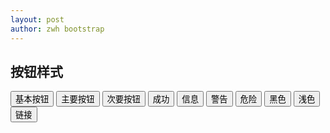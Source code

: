 ```yaml
---
layout: post
author: zwh bootstrap
---
```


<html>
<head>
  <title>Bootstrap5 实例</title>
  <meta charset="utf-8">
  <meta name="viewport" content="width=device-width, initial-scale=1">
  <link href="https://cdn.staticfile.net/twitter-bootstrap/5.1.1/css/bootstrap.min.css" rel="stylesheet">
  <script src="https://cdn.staticfile.net/twitter-bootstrap/5.1.1/js/bootstrap.bundle.min.js"></script>
</head>
<body>

<div class="container mt-3">
  <h2>按钮样式</h2>
  <button type="button" class="btn">基本按钮</button>
  <button type="button" class="btn btn-primary">主要按钮</button>
  <button type="button" class="btn btn-secondary">次要按钮</button>
  <button type="button" class="btn btn-success">成功</button>
  <button type="button" class="btn btn-info">信息</button>
  <button type="button" class="btn btn-warning">警告</button>
  <button type="button" class="btn btn-danger">危险</button>
  <button type="button" class="btn btn-dark">黑色</button>
  <button type="button" class="btn btn-light">浅色</button>
  <button type="button" class="btn btn-link">链接</button>      
</div>

</body>
</html>